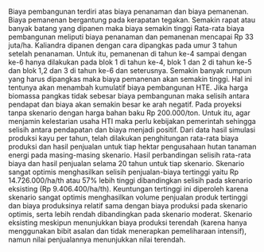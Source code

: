 Biaya pembangunan terdiri atas biaya penanaman dan biaya pemanenan. Biaya pemanenan bergantung pada kerapatan tegakan. Semakin rapat atau banyak batang yang dipanen maka biaya semakin tinggi Rata-rata biaya pembangunan meliputi biaya penanaman dan pemanenan mencapai Rp 33 juta/ha. Kaliandra dipanen dengan cara dipangkas pada umur 3 tahun setelah penanaman. Untuk itu, pemanenan di tahun ke-4 sampai dengan ke-6 hanya dilakukan pada blok 1 di tahun ke-4, blok 1 dan 2 di tahun ke-5 dan blok 1,2 dan 3 di tahun ke-6 dan seterusnya. Semakin banyak rumpun yang harus dipangkas maka biaya pemanenan akan semakin tinggi. Hal ini tentunya akan menambah kumulatif biaya pembangunan HTE. Jika harga biomassa pangkas tidak sebesar biaya pembangunan maka selisih antara pendapat dan biaya akan semakin besar ke arah negatif. Pada proyeksi tanpa skenario dengan harga bahan baku Rp 200.000/ton. Untuk itu, agar menjamin kelestarian usaha HTI maka perlu kebijakan pemerintah sehingga selisih antara pendapatan dan biaya menjadi positif.
Dari data hasil simulasi produksi kayu per tahun, telah dilakukan penghitungan rata-rata biaya produksi dan hasil penjualan untuk tiap hektar pengusahaan hutan tanaman energi pada masing-masing skenario. Hasil perbandingan selisih rata-rata biaya dan hasil penjualan selama 20 tahun untuk tiap skenario. Skenario sangat optimis menghasilkan selisih penjualan-biaya tertinggi yaitu Rp 14.726.000/ha/th atau 57% lebih tinggi dibandingkan selisih pada skenario eksisting (Rp 9.406.400/ha/th). Keuntungan tertinggi ini diperoleh karena skenario sangat optimis menghasilkan volume penjualan produk tertinggi dan biaya produksinya relatif sama dengan biaya produksi pada skenario optimis, serta lebih rendah dibandingkan pada skenario moderat. Skenario eksisting meskipun menunjukkan biaya produksi terendah (karena hanya menggunakan bibit asalan dan tidak menerapkan pemeliharaan intensif), namun nilai penjualannya menunjukkan nilai terendah.
